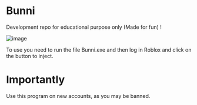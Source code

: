 # Bunni
Development repo for educational purpose only (Made for fun) !

![image](https://github.com/user-attachments/assets/b9662024-2467-4718-85d4-4d936ce3f038)

To use you need to run the file Bunni.exe and then log in Roblox and click on the button to inject.

# Importantly

Use this program on new accounts, as you may be banned.
